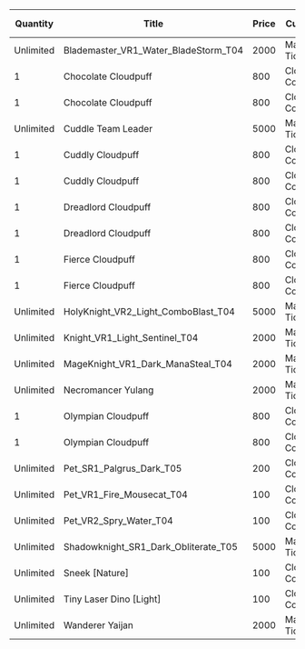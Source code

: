 | Quantity | Title | Price | Currency |  Dev Name |
| -------- | ----- | ----- | -------- |  -------- |
| Unlimited | Blademaster_VR1_Water_BladeStorm_T04 | 2000 | Magic Tickets |  |
| 1 | Chocolate Cloudpuff | 800 | Cloudpuff Cookies |  |
| 1 | Chocolate Cloudpuff | 800 | Cloudpuff Cookies |  |
| Unlimited | Cuddle Team Leader | 5000 | Magic Tickets |  |
| 1 | Cuddly Cloudpuff | 800 | Cloudpuff Cookies |  |
| 1 | Cuddly Cloudpuff | 800 | Cloudpuff Cookies |  |
| 1 | Dreadlord Cloudpuff | 800 | Cloudpuff Cookies |  |
| 1 | Dreadlord Cloudpuff | 800 | Cloudpuff Cookies |  |
| 1 | Fierce Cloudpuff | 800 | Cloudpuff Cookies |  |
| 1 | Fierce Cloudpuff | 800 | Cloudpuff Cookies |  |
| Unlimited | HolyKnight_VR2_Light_ComboBlast_T04 | 5000 | Magic Tickets |  |
| Unlimited | Knight_VR1_Light_Sentinel_T04 | 2000 | Magic Tickets |  |
| Unlimited | MageKnight_VR1_Dark_ManaSteal_T04 | 2000 | Magic Tickets |  |
| Unlimited | Necromancer Yulang | 2000 | Magic Tickets |  |
| 1 | Olympian Cloudpuff | 800 | Cloudpuff Cookies |  |
| 1 | Olympian Cloudpuff | 800 | Cloudpuff Cookies |  |
| Unlimited | Pet_SR1_Palgrus_Dark_T05 | 200 | Cloudpuff Cookies |  |
| Unlimited | Pet_VR1_Fire_Mousecat_T04 | 100 | Cloudpuff Cookies |  |
| Unlimited | Pet_VR2_Spry_Water_T04 | 100 | Cloudpuff Cookies |  |
| Unlimited | Shadowknight_SR1_Dark_Obliterate_T05 | 5000 | Magic Tickets |  |
| Unlimited | Sneek [Nature] | 100 | Cloudpuff Cookies |  |
| Unlimited | Tiny Laser Dino [Light] | 100 | Cloudpuff Cookies |  |
| Unlimited | Wanderer Yaijan | 2000 | Magic Tickets |  |
